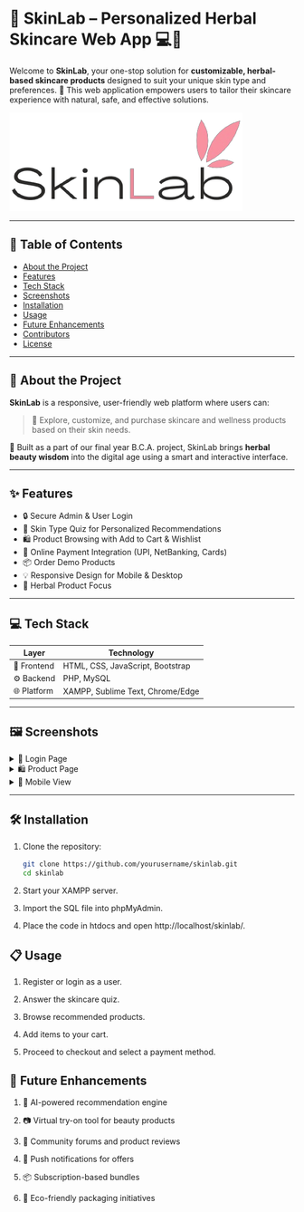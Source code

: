 
# 🌿 SkinLab – Personalized Herbal Skincare Web App 💻🧴

Welcome to **SkinLab**, your one-stop solution for **customizable, herbal-based skincare products** designed to suit your unique skin type and preferences. 🌸 This web application empowers users to tailor their skincare experience with natural, safe, and effective solutions.

![SkinLab Banner](./assets/images/Logo.png)

---

## 📌 Table of Contents

- [About the Project](#about-the-project)
- [Features](#features)
- [Tech Stack](#tech-stack)
- [Screenshots](#screenshots)
- [Installation](#installation)
- [Usage](#usage)
- [Future Enhancements](#future-enhancements)
- [Contributors](#contributors)
- [License](#license)

---

## 📖 About the Project

**SkinLab** is a responsive, user-friendly web platform where users can:

> 🌱 Explore, customize, and purchase skincare and wellness products based on their skin needs.

🎯 Built as a part of our final year B.C.A. project, SkinLab brings **herbal beauty wisdom** into the digital age using a smart and interactive interface.

---

## ✨ Features

- 🔒 Secure Admin & User Login
- 🧪 Skin Type Quiz for Personalized Recommendations
- 🛍️ Product Browsing with Add to Cart & Wishlist
- 🧾 Online Payment Integration (UPI, NetBanking, Cards)
- 📦 Order Demo Products
- 💡 Responsive Design for Mobile & Desktop
- 🌼 Herbal Product Focus

---

## 💻 Tech Stack

| Layer        | Technology                         |
|--------------|-------------------------------------|
| 💅 Frontend  | HTML, CSS, JavaScript, Bootstrap    |
| ⚙️ Backend   | PHP, MySQL                          |
| 🌐 Platform  | XAMPP, Sublime Text, Chrome/Edge    |

---

## 🖼️ Screenshots

<details>
  <summary>🔑 Login Page</summary>
  <img src="./screenshots/login.png" alt="Login Screen" width="500"/>
</details>

<details>
  <summary>🛍️ Product Page</summary>
  <img src="./screenshots/products.png" alt="Product Screen" width="500"/>
</details>

<details>
  <summary>📱 Mobile View</summary>
  <img src="./screenshots/mobile.png" alt="Mobile View" width="500"/>
</details>

---

## 🛠️ Installation

1. Clone the repository:
   ```bash
   git clone https://github.com/yourusername/skinlab.git
   cd skinlab
2. Start your XAMPP server.

3. Import the SQL file into phpMyAdmin.

4. Place the code in htdocs and open http://localhost/skinlab/.

## 📋 Usage

1. Register or login as a user.

2. Answer the skincare quiz.

3. Browse recommended products.

4. Add items to your cart.

5. Proceed to checkout and select a payment method.


## 🚀 Future Enhancements

1. 🤖 AI-powered recommendation engine

2. 📷 Virtual try-on tool for beauty products

3. 💬 Community forums and product reviews

4. 🔔 Push notifications for offers

5. 📦 Subscription-based bundles

6. 🌱 Eco-friendly packaging initiatives


